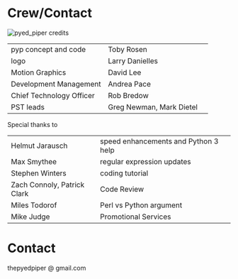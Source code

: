 # Crew/Contact
![pyed_piper credits](https://github.com/thepyedpiper/pyp/blob/gh-pages/credit.gif?raw=true)


|          |          |  |
|:-------------|:------------------|:------|
|pyp concept and code  |                             Toby Rosen|
|logo                  |                Larry Danielles|
|Motion Graphics          |              David Lee |
|Development Management         |           Andrea Pace |
| Chief Technology Officer |                                    Rob Bredow |
|PST leads                 |             Greg Newman, Mark Dietel |


Special thanks to 

|          |          |  |
|:-------------|:------------------|:------|
|Helmut Jarausch  |       speed enhancements and Python 3 help|
|Max Smythee    |          regular expression updates |
|Stephen Winters      |   coding tutorial |
|Zach Connoly, Patrick Clark        |    Code Review |
|Miles Todorof | Perl vs Python argument |
|Mike Judge | Promotional Services |


# Contact
thepyedpiper @ gmail.com



